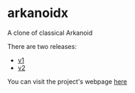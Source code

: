 arkanoidx
=========

A clone of classical Arkanoid

There are two releases:
- [v1](https://github.com/sfaci/arkanoidx/releases/tag/v2)  
- [v2](https://github.com/sfaci/arkanoidx/releases/tag/v1)

You can visit the project's webpage [here](http://sfaci.github.io/arkanoidx)
